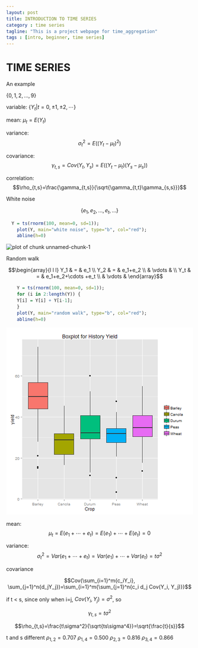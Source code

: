 ```yaml
---
layout: post
title: INTRODUCTION TO TIME SERIES
category : time series
tagline: "This is a project webpage for time_aggregation"
tags : [intro, beginner, time series]
---
```



TIME SERIES
========================================================


An example

$\{0, 1, 2, \ldots , 9\}$

variable:
$\{Y_t|t=0, \pm 1, \pm 2, \cdots \}$

mean:
$\mu_t=E(Y_t)$

variance:
$$\sigma^2_t=E((Y_t-\mu_t)^2)$$

covariance:
$$\gamma_{t,s}=Cov(Y_t,Y_s)=E((Y_t-\mu_t)(Y_s-\mu_s))$$

correlation:
$$\rho_{t,s}=\frac{\gamma_{t,s}}{\sqrt{\gamma_{t,t}\gamma_{s,s}}}$$



White noise

$$\{e_1,e_2,\ldots,e_t,\ldots\}$$


```r
  Y = ts(rnorm(100, mean=0, sd=1));
    plot(Y, main="white noise", type="b", col="red");
    abline(h=0)
```

![plot of chunk unnamed-chunk-1](figure/unnamed-chunk-1.png) 
  
  
Random walk

  $$\begin{array}{l l l}
Y_1 & = & e_1 \\
Y_2 & = & e_1+e_2 \\
& \vdots & \\
Y_t & = & e_1+e_2+\cdots +e_t \\
& \vdots &
\end{array}$$
  

```r
    Y = ts(rnorm(100, mean=0, sd=1));
    for (i in 2:length(Y)) {
    Y[i] = Y[i] + Y[i-1];
    }
    plot(Y, main="random walk", type="b", col="red");
    abline(h=0)
```

![plot of chunk unnamed-chunk-2](figure/unnamed-chunk-2.png) 

mean:
$$\mu_t=E(e_1 + \cdots + e_t)=E(e_1) + \cdots + E(e_t)=0$$


variance:
$$\sigma^2_t=Var(e_1 + \cdots + e_t)=Var(e_1) + \cdots + Var(e_t)=t\sigma^2$$

covariance

$$Cov(\sum_{i=1}^m{c_iY_i}, \sum_{j=1}^n{d_jY_j})=\sum_{i=1}^m{\sum_{j=1}^n{c_i d_j Cov(Y_i, Y_j)}}$$


if t < s, since only when i=j, $Cov(Y_i, Y_j)=\sigma^2$, so 

$$\gamma_{t,s}=t\sigma^2$$

$$\rho_{t,s}=\frac{t\sigma^2}{\sqrt{ts\sigma^4}}=\sqrt{\frac{t}{s}}$$

t and s different 
$\rho_{1,2}=0.707$
$\rho_{1,4}=0.500$
$\rho_{2,3}=0.816$
$\rho_{3,4}=0.866$